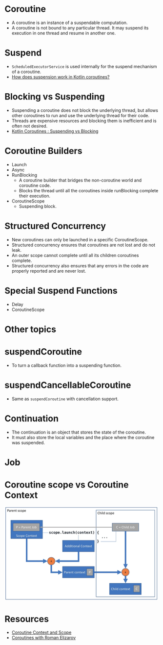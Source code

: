 # Coroutine

- A coroutine is an instance of a suspendable computation.
- A coroutine is not bound to any particular thread. It may suspend its execution in one thread and resume in another one.

# Suspend

- `ScheduledExecutorService` is used internally for the suspend mechanism of a coroutine.
- [How does suspension work in Kotlin coroutines?](https://kt.academy/article/cc-suspension?source=post_page-----73d0194507ab--------------------------------)

# Blocking vs Suspending

- Suspending a coroutine does not block the underlying thread, but allows other coroutines to run and use the underlying thread for their code.
- Threads are expensive resources and blocking them is inefficient and is often not desired.
- [Kotlin Coroutines : Suspending vs Blocking](https://yveskalume.medium.com/kotlin-coroutines-suspending-vs-blocking-73d0194507ab#:~:text=Suspending%20allows%20a%20coroutine%20to,in%20terms%20of%20resource%20usage.)

# Coroutine Builders

- Launch
- Async
- RunBlocking
  - A coroutine builder that bridges the non-coroutine world and coroutine code.
  - Blocks the thread until all the coroutines inside runBlocking complete their execution.
- CoroutineScope
  - Suspending block.

# Structured Concurrency

- New coroutines can only be launched in a specific CoroutineScope.
- Structured concurrency ensures that coroutines are not lost and do not leak.
- An outer scope cannot complete until all its children coroutines complete.
- Structured concurrency also ensures that any errors in the code are properly reported and are never lost.

# Special Suspend Functions

- Delay
- CoroutineScope

# Other topics

# suspendCoroutine

- To turn a callback function into a suspending function.

# suspendCancellableCoroutine

- Same as `suspendCoroutine` with cancellation support.

# Continuation

- The continuation is an object that stores the state of the coroutine.
- It must also store the local variables and the place where the coroutine was suspended.

# Job

# Coroutine scope vs Coroutine Context

<img src="coroutine_hierarchy.webp">

# Resources

- [Coroutine Context and Scope](https://elizarov.medium.com/coroutine-context-and-scope-c8b255d59055)
- [Coroutines with Roman Elizarov](https://soundcloud.com/user-38099918/coroutines-with-roman-elizarov)